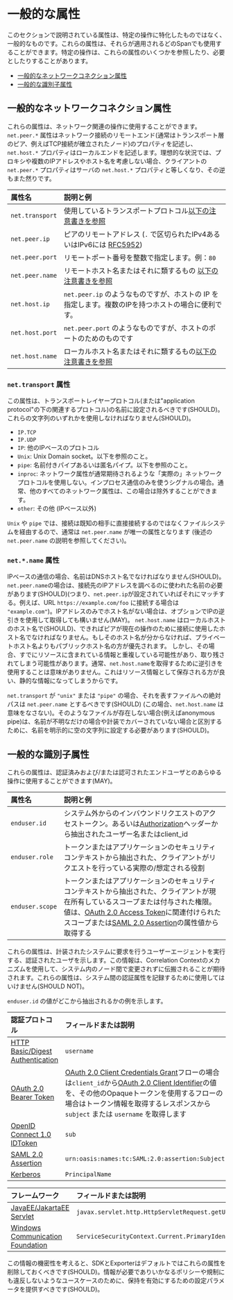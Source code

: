 <!--
# General attributes
-->

# 一般的な属性

<!--
The attributes described in this section are not specific to a particular operation but rather generic.
They may be used in any Span they apply to.
Particular operations may refer to or require some of these attributes.
-->

このセクションで説明されている属性は、特定の操作に特化したものではなく、一般的なものです。これらの属性は、それらが適用されるどのSpanでも使用することができます。特定の操作は、これらの属性のいくつかを参照したり、必要としたりすることがあります。

<!-- Re-generate TOC with `markdown-toc --no-first-h1 -i` -->
<!-- toc -->

<!--
- [General network connection attributes](#general-network-connection-attributes)
- [General identity attributes](#general-identity-attributes)
-->

- [一般的なネットワークコネクション属性](#一般的なネットワークコネクション属性)
- [一般的な識別子属性](#一般的な識別子属性)


<!-- tocstop -->

<!--
## General network connection attributes
-->

## 一般的なネットワークコネクション属性

<!--
These attributes may be used for any network related operation.
The `net.peer.*` attributes describe properties of the remote end of the network connection
(usually the transport-layer peer, e.g. the node to which a TCP connection was established),
while the `net.host.*` properties describe the local end.
In an ideal situation, not accounting for proxies, multiple IP addresses or host names,
the `net.peer.*` properties of a client are equal to the `net.host.*` properties of the server and vice versa.
-->

これらの属性は、ネットワーク関連の操作に使用することができます。`net.peer.*` 属性はネットワーク接続のリモートエンド(通常はトランスポート層のピア、例えばTCP接続が確立されたノード)のプロパティを記述し、`net.host.*` プロパティはローカルエンドを記述します。理想的な状況では、プロキシや複数のIPアドレスやホスト名を考慮しない場合、クライアントの `net.peer.*` プロパティはサーバの `net.host.*` プロパティと等しくなり、その逆もまた然りです。

<!--
|  Attribute name  |                                 Notes and examples                                |
| :--------------- | :-------------------------------------------------------------------------------- |
| `net.transport` | Transport protocol used. See [note below](#net.transport).                         |
| `net.peer.ip`   | Remote address of the peer (dotted decimal for IPv4 or [RFC5952][] for IPv6)       |
| `net.peer.port` | Remote port number as an integer. E.g., `80`.                                      |
| `net.peer.name` | Remote hostname or similar, see [note below](#net.name).                           |
| `net.host.ip`   | Like `net.peer.ip` but for the host IP. Useful in case of a multi-IP host.         |
| `net.host.port` | Like `net.peer.port` but for the host port.                                        |
| `net.host.name` | Local hostname or similar, see [note below](#net.name).                            |
-->

|  属性名  |                                 説明と例                               |
| :--------------- | :--------------------------------------------------------------------------------|
| `net.transport` | 使用しているトランスポートプロトコル[以下の注意書きを参照](#net.transport)              |
| `net.peer.ip`   | ピアのリモートアドレス (`.` で区切られたIPv4あるいはIPv6には [RFC5952][])       |
| `net.peer.port` | リモートポート番号を整数で指定します。例：`80`                                         |
| `net.peer.name` | リモートホスト名またはそれに類するもの [以下の注意書きを参照](#net.name)                 |
| `net.host.ip`   | `net.peer.ip` のようなものですが、ホストの IP を指定します。複数のIPを持つホストの場合に便利です。 |
| `net.host.port` | `net.peer.port` のようなものですが、ホストのポートのためのものです                      |
| `net.host.name` | ローカルホスト名またはそれに類するもの[以下の注意書きを参照](#net.name)                 |

<!--
[RFC5952]: https://tools.ietf.org/html/rfc5952
-->

[RFC5952]: https://tools.ietf.org/html/rfc5952

<!--
<a name="net.transport"></a>
-->

<a name="net.transport"></a>

<!--
### `net.transport` attribute
-->

### `net.transport` 属性

<!--
This attribute should be set to the name of the transport layer protocol (or the relevant protocol below the "application protocol"). One of these strings should be used:
-->

この属性は、トランスポートレイヤープロトコル(または"application protocol"の下の関連するプロトコル)の名前に設定されるべきです(SHOULD)。これらの文字列のいずれかを使用しなければなりません(SHOULD)。

<!--
* `IP.TCP`
* `IP.UDP`
* `IP`: Another IP-based protocol.
* `Unix`: Unix Domain socket. See note below.
* `pipe`: Named or anonymous pipe. See note below.
* `inproc`: Signals that there is only in-process communication not using a "real" network protocol in cases where network attributes would normally be expected. Usually all other network attributes can be left out in that case.
* `other`: Something else (not IP-based).
-->

* `IP.TCP`
* `IP.UDP`
* `IP`: 他のIPベースのプロトコル
* `Unix`: Unix Domain socket。以下を参照のこと。
* `pipe`: 名前付きパイプあるいは匿名パイプ。以下を参照のこと。
* `inproc`: ネットワーク属性が通常期待されるような「実際の」ネットワークプロトコルを使用しない。インプロセス通信のみを使うシグナルの場合。通常、他のすべてのネットワーク属性は、この場合は除外することができます。
* `other`: その他 (IPベース以外)


<!--
For `Unix` and `pipe`, since the connection goes over the file system instead of being directly to a known peer, `net.peer.name` is the only attribute that usually makes sense (see description of `net.peer.name` below).
-->

`Unix` や `pipe` では、接続は既知の相手に直接接続するのではなくファイルシステムを経由するので、通常は `net.peer.name` が唯一の属性となります (後述の `net.peer.name` の説明を参照してください)。

<!--
<a name="net.name"></a>
-->

<a name="net.name"></a>

<!--
### `net.*.name` attributes
-->

### `net.*.name` 属性

<!--
For IP-based communication, the name should be a DNS host name.
For `net.peer.name`, this should be the name that was used to look up the IP address that was connected to
(i.e., matching `net.peer.ip` if that one is set; e.g., `"example.com"` if connecting to an URL `https://example.com/foo`).
If only the IP address but no host name is available, reverse-lookup of the IP may optionally be used to obtain it.
`net.host.name` should be the host name of the local host,
preferably the one that the peer used to connect for the current operation.
If that is not known, a public hostname should be preferred over a private one. However, in that case it may be redundant with information already contained in resources and may be left out.
It will usually not make sense to use reverse-lookup to obtain `net.host.name`, as that would result in static information that is better stored as resource information.
-->

IPベースの通信の場合、名前はDNSホスト名でなければなりません(SHOULD)。`net.peer.name`の場合は、接続先のIPアドレスを調べるのに使われた名前の必要があります(SHOULD)(つまり、`net.peer.ip`が設定されていればそれにマッチする。例えば、URL `https://example.com/foo` に接続する場合は `"example.com"`)。IPアドレスのみでホスト名がない場合は、オプションでIPの逆引きを使用して取得しても構いません(MAY)。 `net.host.name` はローカルホストのホスト名で(SHOULD)、できればピアが現在の操作のために接続に使用したホスト名でなければなりません。もしそのホスト名が分からなければ、プライベートホスト名よりもパブリックホスト名の方が優先されます。 しかし、その場合、すでにリソースに含まれている情報と重複している可能性があり、取り残されてしまう可能性があります。通常、`net.host.name`を取得するために逆引きを使用することは意味がありません。これはリソース情報として保存される方が良い、静的な情報になってしまうからです。
<!--
If `net.transport` is `"unix"` or `"pipe"`, the absolute path to the file representing it should be used as `net.peer.name` (`net.host.name` doesn't make sense in that context).
If there is no such file (e.g., anonymous pipe),
the name should explicitly be set to the empty string to distinguish it from the case where the name is just unknown or not covered by the instrumentation.
-->

`net.transport` が `"unix"` または `"pipe"` の場合、それを表すファイルへの絶対パスは `net.peer.name` とするべきです(SHOULD) (この場合、`net.host.name` は意味をなさない)。そのようなファイルが存在しない場合(例えばanonymous pipe)は、名前が不明なだけの場合や計装でカバーされていない場合と区別するために、名前を明示的に空の文字列に設定する必要があります(SHOULD)。

<!--
## General identity attributes
-->

## 一般的な識別子属性

<!--
These attributes may be used for any operation with an authenticated and/or authorized enduser.
-->

これらの属性は、認証済みおよび/または認可されたエンドユーザとのあらゆる操作に使用することができます(MAY)。

<!--
|  Attribute name |                                 Notes and examples                                |
| :-------------- | :-------------------------------------------------------------------------------- |
| `enduser.id`    | Username or client_id extracted from the access token or [Authorization] header in the inbound request from outside the system.  |
| `enduser.role`  | Actual/assumed role the client is making the request under extracted from token or application security context. |
| `enduser.scope` | Scopes or granted authorities the client currently possesses extracted from token or application security context. The value would come from the scope associated with an [OAuth 2.0 Access Token] or an attribute value in a [SAML 2.0 Assertion]. |
-->

|  属性名 |                                 説明と例                                |
| :-------------- | :-------------------------------------------------------------------------------- |
| `enduser.id`    | システム外からのインバウンドリクエストのアクセストークン。あるいは[Authorization]ヘッダーから抽出されたユーザー名またはclient_id |
| `enduser.role`  | トークンまたはアプリケーションのセキュリティコンテキストから抽出された、クライアントがリクエストを行っている実際の/想定される役割 |
| `enduser.scope` | トークンまたはアプリケーションのセキュリティコンテキストから抽出された、クライアントが現在所有しているスコープまたは付与された権限。値は、[OAuth 2.0 Access Token]に関連付けられたスコープまたは[SAML 2.0 Assertion]の属性値から取得する |

<!--
These attributes describe the authenticated user driving the user agent making requests to the instrumented
system. It is expected this information would be propagated unchanged from node-to-node within the system
using the Correlation Context mechanism. These attributes should not be used to record system-to-system
authentication attributes.
-->

これらの属性は、計装されたシステムに要求を行うユーザーエージェントを実行する、認証されたユーザを示します。この情報は、Correlation Contextのメカニズムを使用して、システム内のノード間で変更されずに伝搬されることが期待されます。これらの属性は、システム間の認証属性を記録するために使用してはいけません(SHOULD NOT)。

<!--
Examples of where the `enduser.id` value is extracted from:
-->

`enduser.id` の値がどこから抽出されるかの例を示します。

<!--
| Authentication protocol | Field or description            |
| :---------------------- | :------------------------------ |
| [HTTP Basic/Digest Authentication] | `username`               |
| [OAuth 2.0 Bearer Token] | [OAuth 2.0 Client Identifier] value from `client_id` for the [OAuth 2.0 Client Credentials Grant] flow and `subject` or `username` from get token info response for other flows using opaque tokens. |
| [OpenID Connect 1.0 IDToken] | `sub` |
| [SAML 2.0 Assertion] | `urn:oasis:names:tc:SAML:2.0:assertion:Subject` |
| [Kerberos] | `PrincipalName` |
-->

| 認証プロトコル | フィールドまたは説明            |
| :---------------------- | :------------------------------ |
| [HTTP Basic/Digest Authentication] | `username`               |
| [OAuth 2.0 Bearer Token] | [OAuth 2.0 Client Credentials Grant]フローの場合は`client_id`から[OAuth 2.0 Client Identifier]の値を、その他のOpaqueトークンを使用するフローの場合はトークン情報を取得するレスポンスから `subject` または `username` を取得します |
| [OpenID Connect 1.0 IDToken] | `sub` |
| [SAML 2.0 Assertion] | `urn:oasis:names:tc:SAML:2.0:assertion:Subject` |
| [Kerberos] | `PrincipalName` |

<!--
| Framework               | Field or description            |
| :---------------------- | :------------------------------ |
| [JavaEE/JakartaEE Servlet] | `javax.servlet.http.HttpServletRequest.getUserPrincipal()` |
| [Windows Communication Foundation] | `ServiceSecurityContext.Current.PrimaryIdentity` |
-->

| フレームワーク               | フィールドまたは説明            |
| :---------------------- | :------------------------------ |
| [JavaEE/JakartaEE Servlet] | `javax.servlet.http.HttpServletRequest.getUserPrincipal()` |
| [Windows Communication Foundation] | `ServiceSecurityContext.Current.PrimaryIdentity` |


<!--
[Authorization]: https://tools.ietf.org/html/rfc7235#section-4.2
[OAuth 2.0 Access Token]: https://tools.ietf.org/html/rfc6749#section-3.3
[SAML 2.0 Assertion]: http://docs.oasis-open.org/security/saml/Post2.0/sstc-saml-tech-overview-2.0.html
[HTTP Basic/Digest Authentication]: https://tools.ietf.org/html/rfc2617
[OAuth 2.0 Bearer Token]: https://tools.ietf.org/html/rfc6750
[OAuth 2.0 Client Identifier]: https://tools.ietf.org/html/rfc6749#section-2.2
[OAuth 2.0 Client Credentials Grant]: https://tools.ietf.org/html/rfc6749#section-4.4
[OpenID Connect 1.0 IDToken]: https://openid.net/specs/openid-connect-core-1_0.html#IDToken
[Kerberos]: https://tools.ietf.org/html/rfc4120
[JavaEE/JakartaEE Servlet]: https://jakarta.ee/specifications/platform/8/apidocs/javax/servlet/http/HttpServletRequest.html
[Windows Communication Foundation]: https://docs.microsoft.com/en-us/dotnet/api/system.servicemodel.servicesecuritycontext?view=netframework-4.8
-->

[Authorization]: https://tools.ietf.org/html/rfc7235#section-4.2
[OAuth 2.0 Access Token]: https://tools.ietf.org/html/rfc6749#section-3.3
[SAML 2.0 Assertion]: http://docs.oasis-open.org/security/saml/Post2.0/sstc-saml-tech-overview-2.0.html
[HTTP Basic/Digest Authentication]: https://tools.ietf.org/html/rfc2617
[OAuth 2.0 Bearer Token]: https://tools.ietf.org/html/rfc6750
[OAuth 2.0 Client Identifier]: https://tools.ietf.org/html/rfc6749#section-2.2
[OAuth 2.0 Client Credentials Grant]: https://tools.ietf.org/html/rfc6749#section-4.4
[OpenID Connect 1.0 IDToken]: https://openid.net/specs/openid-connect-core-1_0.html#IDToken
[Kerberos]: https://tools.ietf.org/html/rfc4120
[JavaEE/JakartaEE Servlet]: https://jakarta.ee/specifications/platform/8/apidocs/javax/servlet/http/HttpServletRequest.html
[Windows Communication Foundation]: https://docs.microsoft.com/en-us/dotnet/api/system.servicemodel.servicesecuritycontext?view=netframework-4.8

<!--
Given the sensitive nature of this information, SDKs and exporters SHOULD drop these attributes by
default and then provide a configuration parameter to turn on retention for use cases where the
information is required and would not violate any policies or regulations.
-->

この情報の機密性を考えると、SDKとExporterはデフォルトではこれらの属性を削除しておくべきです(SHOULD)。情報が必要でありいかなるポリシーや規制にも違反しないようなユースケースのために、保持を有効にするための設定パラメータを提供すべきです(SHOULD)。
